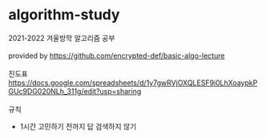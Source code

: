 # algorithm-study
2021-2022 겨울방학 알고리즘 공부<br><br>
provided by https://github.com/encrypted-def/basic-algo-lecture<br><br>
진도표 https://docs.google.com/spreadsheets/d/1y7gwRVjOXQLESF9i0LhXoaypkPGUc9DG020NLh_311g/edit?usp=sharing<br><br>
규칙
- 1시간 고민하기 전까지 답 검색하지 않기